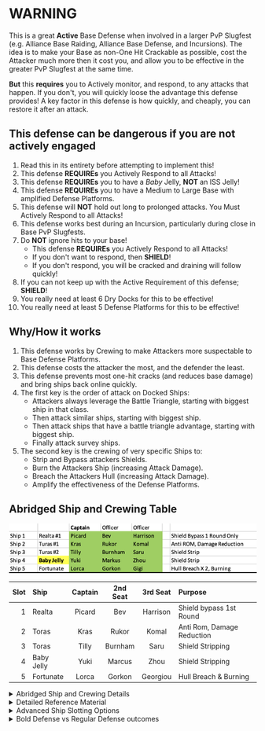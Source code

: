 # WARNING

This is a great __Active__ Base Defense when involved in a larger PvP Slugfest (e.g. Alliance Base Raiding, Alliance Base Defense, and Incursions). The idea is to make your Base as non-One Hit Crackable as possible, cost the Attacker much more then it cost you, and allow you to be effective in the greater PvP Slugfest at the same time.

__But__ this __requires__ you to Actively monitor, and respond, to any attacks that happen. If you don't, you will quickly loose the advantage this defense provides! A key factor in this defense is how quickly, and cheaply, you can restore it after an attack.

## This defense can be dangerous if you are not actively engaged
1. Read this in its entirety before attempting to implement this!
1. This defense __REQUIREs__ you Actively Respond to all Attacks!
1. This defense __REQUIREs__ you to have a _Baby_ Jelly, __NOT__ an ISS Jelly!
1. This defense __REQUIREs__ you to have a Medium to Large Base with amplified Defense Platforms.
1. This defense will __NOT__ hold out long to prolonged attacks. You Must Actively Respond to all Attacks!
1. This defense works best during an Incursion, particularly during close in Base PvP Slugfests.
1. Do __NOT__ ignore hits to your base!
   - This defense __REQUIREs__ you Actively Respond to all Attacks!
   - If you don't want to respond, then __SHIELD__!
   - If you don't respond, you will be cracked and draining will follow quickly!
1. If you can not keep up with the Active Requirement of this defense; __SHIELD__!
1. You really need at least 6 Dry Docks for this to be effective!
1. You really need at least 5 Defense Platforms for this to be effective!

## Why/How it works
1. This defense works by Crewing to make Attackers more suspectable to Base Defense Platforms.
1. This defense costs the attacker the most, and the defender the least.
1. This defense prevents most one-hit cracks (and reduces base damage) and bring ships back online quickly.
1. The first key is the order of attack on Docked Ships:
   - Attackers always leverage the Battle Triangle, starting with biggest ship in that class.
   - Then attack similar ships, starting with biggest ship.
   - Then attack ships that have a battle triangle advantage, starting with biggest ship.
   - Finally attack survey ships.
1. The second key is the crewing of very specific Ships to:
   - Strip and Bypass attackers Shields.
   - Burn the Attackers Ship (increasing Attack Damage).
   - Breach the Attackers Hull (increasing Attack Damage).
   - Amplify the effectiveness of the Defense Platforms.

## Abridged Ship and Crewing Table
![Abridged Ship & Crewing](./imgs/Abriged%20Ship%20%26%20Crewing%20Table.png)

| Slot | Ship | Captain | 2nd Seat | 3rd Seat | Purpose |
| ---: | :--- | :---: | :---: | :---: | :--- |
| 1 | Realta | Picard | Bev| Harrison | Shield bypass 1st Round |
| 2 | Toras | Kras | Rukor | Komal | Anti Rom, Damage Reduction |
| 3 | Toras | Tilly | Burnham | Saru | Shield Stripping |
| 4 | Baby Jelly | Yuki | Marcus| Zhou | Shield Stripping |
| 5 | Fortunate | Lorca | Gorkon | Georgiou | Hull Breach & Burning |

<details><summary>Abridged Ship and Crewing Details</summary>

1. Docked Warship Crewing:
   - If you don't have VERY BIG ships to last many rounds, use multiple Turas. These are quick & cheap to repair during attack.
   - Picard(C), Bev, and Harrison (Realta Explorer good choice).
     - Strips shields from Attacker the first round, making them suspectable to Base Defense Platforms.
     - __Probably__ the first ship to restore, if destroyed.
   - Kras(C), Rukor, and Komal (Turas Explorer, anti-Rom Damage Reduction).
   - Tilly(C), Burnham, and Saru (Turas Explorer good choice).
1. Baby Jelly Crewing (always required):
   - Yes, a Baby Jelly, __NOT__ an ISS Jelly!
   - Shield Stripping Crew: Yuki(C), Marcus, and Zhou.
   - Strips shields from Attacker starting after 2nd round, making them suspectable to Base Defense Platforms.
   - __Probably__ the second ship to restore, if destroyed.
1. Survey Ship Crewing:
   - If you are using this ship for Base Raiding as well, make it your biggest survey ship.
   - If you are not using this for Base Raiding, use a Fortunate (or two). These are quick & cheap to repair during attack.
   - Your best Hull Breach/Burning Crews are:
     - Lorca(C), Gorkon, and Georgiou (ECS Fortunate).
     - Gorkon(C), Lorca, and Nero (ECS Fortunate).
     - Georgiou(C), Tyler, and 3rd as situation dictates (ECS Fortunate alt crewing).
</details>
<details><summary>Detailed Reference Material</summary>

</details>
<details><summary>Advanced Ship Slotting Options</summary>

1. For Medium Level Members (L30-L48), leverage ships that are quick, and cheap, to repair.
   - Baby Jelly Explorer
   - The Realta Explorer
   - The Turas Explorer
   - The ECS Fortunate Survey Ships
1. For Large Level Members (L49+ with most of their research completed), they can use larger ships:
   - Baby Jelly Explorer (always required).
   - Very Large Explorer (if not available, use a Realta Explorer).
   - Large 2nd Explorer (if available).
     - Helps keep Baby Jelly alive
     - If available, this is where I would crew with Picard(C), Bev, and Harrison.
   - Very Large Survey Ships (if not available, use an ECS Fortunate)
     - Large Capacity Survey ships make for quick Base Raiding.
     - Large Capacity Survey ships make survive better against a simple Base Repair Defense.
     - More Powerful Survey ships with Burning, and Hull Breaching, crews destroy Attackers more quickly.
   - If you are big enough, and have the larger ships, they can do double duty:
     - Perform duties for Active Base Defense.
     - Perform PvP duties for Warships, when away from Base.
     - Perform Base Cracking Duties, when away from Base.
     - Perform Base Draining Duties for Survey ships, when away from Base.
1. As you get bigger, modify the original ships by:
   - Using your Amalgam, or larger Survey ship, to replace a Survey ship from the original list.
     - Use the Georgiou(C), Tyler, and a Storage Optimization Crew member for this ship so:
       - It remains a very good Burning Crew ship when in Base.
       - Has a large capacity when Base Stripping.
     - Use Below Decks crewing to enhance Storage Optimization and/or Burning.
   - Add a bigger, more survivable Explorer to crew with Picard(C), Bev, and Harrison.
     - While the main purpose of this ship is completely in the first round of defense, the longer it survives, the longer the Baby Jelly is around. Prolonging its Shield Stripping capabilities.
   - If you have more than 5 Dry Docks (and therefore ships), consider crewing:
     - A large Base Cracking ship.
       - Crew appropriately (see #incursion-event thread Base Cracking/Draining section).
       - Battleships are usually best suited for Base Cracking, as they have best Hull Health.
       - Explorers are close second for Base Cracking.
     - A large PvP ship (or two).
       - Crew a Battleship with SNW Strike Team Una or La'an as Capt, & Ortegas as 3rd Seater.
       - Crew an Explorer with Weyoun(C), Ikat'ika, & Pon.
       - Crew an Interceptor with Gul Dukat(C), Garak, & Damar.
       - Particularly effective against an Attacker w/o Shields!
     - A second (or even third) large Survey Ship:
       - Still Crew for Burning and Hull Breach as this also helps survivability when Base Stripping.
       - Use Below Decks Crewing to balance capacity with primary Base Stripper.
       - Allows for use of multiple stripping ships (every 5s) when it makes sense.
</details>
<details><summary>Bold Defense vs Regular Defense outcomes</summary>

</details>
